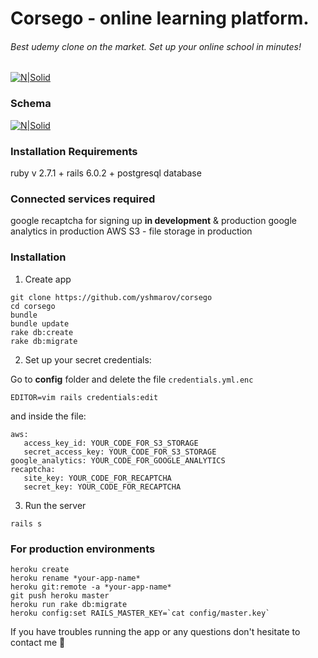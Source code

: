 # Corsego - online learning platform.

###### Best udemy clone on the market. Set up your online school in minutes!

[![N|Solid](https://i.imgur.com/Hvjl2YJ.png)](https://corsego.herokuapp.com)

### Schema

[![N|Solid](https://i.imgur.com/hU1K8V5.png)](https://corsego.herokuapp.com)

### Installation Requirements 

ruby v 2.7.1 +
rails 6.0.2 +
postgresql database

### Connected services required
google recaptcha for signing up **in development** & production
google analytics in production
AWS S3 - file storage in production

### Installation

1. Create app
```
git clone https://github.com/yshmarov/corsego
cd corsego
bundle
bundle update
rake db:create
rake db:migrate
```
2. Set up your secret credentials:

Go to **config** folder and delete the file `credentials.yml.enc`
```
EDITOR=vim rails credentials:edit
```
and inside the file:
```
aws:
   access_key_id: YOUR_CODE_FOR_S3_STORAGE
   secret_access_key: YOUR_CODE_FOR_S3_STORAGE
google_analytics: YOUR_CODE_FOR_GOOGLE_ANALYTICS
recaptcha:
   site_key: YOUR_CODE_FOR_RECAPTCHA
   secret_key: YOUR_CODE_FOR_RECAPTCHA
```
3. Run the server
```
rails s
```
### For production environments
```
heroku create
heroku rename *your-app-name*
heroku git:remote -a *your-app-name*
git push heroku master
heroku run rake db:migrate
heroku config:set RAILS_MASTER_KEY=`cat config/master.key`
```
If you have troubles running the app or any questions don't hesitate to contact me 🧐 
